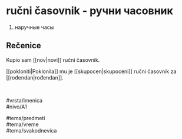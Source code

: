 # ručni časovnik - ручни часовник

1. наручные часы  

## Rečenice

Kupio sam [[nov|novi]] ručni časovnik.  

[[pokloniti|Poklonila]] mu je [[skupocen|skupoceni]] ručni časovnik za [[rođendan|rođendan]].  

<br>

#vrsta/imenica  
#nivo/A1  

#tema/predmeti  
#tema/vreme  
#tema/svakodnevica  
